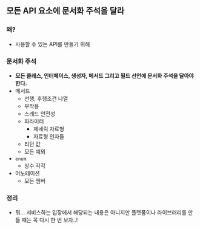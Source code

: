 ## 모든 API 요소에 문서화 주석을 달라

### 왜?

-  사용할 수 있는 API를 만들기 위해

### 문서화 주석

- __모든 클래스, 인터페이스, 생성자, 메서드 그리고 필드 선언에 문서화 주석을 달아야 한다.__
- 메서드
  - 선행, 후행조건 나열
  - 부작용
  - 스레드 안전성
  - 파라미터
    - 제네릭 자료형
    - 자료형 인자들
  - 리턴 값
  - 모든 예외
- `enum`
  - 상수 각각
- 어노테이션
  - 모든 멤버

### 정리

- 뭐… 서비스하는 입장에서 해당되는 내용은 아니지만 플렛폼이나 라이브러리를 만들 때는 꼭 다시 한 번 보자..!